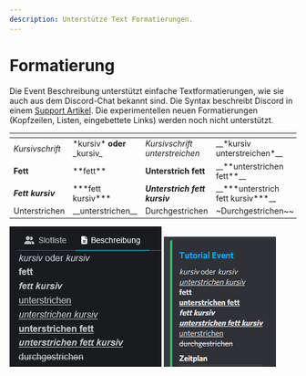 ```yaml
---
description: Unterstütze Text Formatierungen.
---
```


# Formatierung

Die Event Beschreibung unterstützt einfache Textformatierungen, wie sie auch aus dem Discord-Chat bekannt sind. Die Syntax beschreibt Discord in einem [Support Artikel](https://support.discord.com/hc/de/articles/210298617-Markdown-Text-101-Chat-Formatierung-Fett-Kursiv-Unterstrichen-). Die experimentellen neuen Formatierungen (Kopfzeilen, Listen, eingebettete Links) werden noch nicht unterstützt.

<table data-header-hidden data-full-width="true"><thead><tr><th></th><th></th><th></th><th></th></tr></thead><tbody><tr><td><em>Kursivschrift</em></td><td>*kursiv* <strong>oder</strong> _kursiv_</td><td><em>Kursivschrift unterstreichen</em></td><td>__*kursiv unterstreichen*__</td></tr><tr><td><strong>Fett</strong></td><td>**fett**</td><td><strong>Unterstrich fett</strong></td><td>__**unterstrichen fett**__</td></tr><tr><td><em><strong>Fett kursiv</strong></em></td><td>***fett kursiv***</td><td><em><strong>Unterstrich fett kursiv</strong></em></td><td>__***unterstrich fett kursiv***__</td></tr><tr><td>Unterstrichen</td><td>__unterstrichen__</td><td>Durchgestrichen</td><td> ~Durchgestrichen~~</td></tr></tbody></table>

![Unterstützte Formatierung auf der Website](../../.gitbook/assets/Slotbot-DE-EventDescriptionMarkdown.png) ![Darstellung in Discord](../../.gitbook/assets/Slotbot-BeschreibungFormat-Discord.png)
